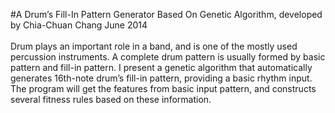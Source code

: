 #A Drum’s Fill-In Pattern Generator Based On Genetic Algorithm, developed by Chia-Chuan Chang June 2014 </br>
<br/>
Drum plays an important role in a band, and is one of the mostly used percussion instruments. A complete drum pattern is usually formed by basic pattern and fill-in pattern. I present a genetic algorithm that automatically generates 16th-note drum’s fill-in pattern, providing a basic rhythm input. The program will get the features from basic input pattern, and constructs several fitness rules based on these information.


